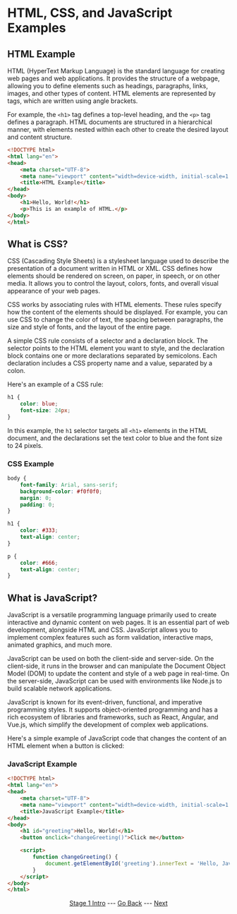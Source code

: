 # HTML, CSS, and JavaScript Examples

## HTML Example

HTML (HyperText Markup Language) is the standard language for creating web pages and web applications. It provides the structure of a webpage, allowing you to define elements such as headings, paragraphs, links, images, and other types of content. HTML elements are represented by tags, which are written using angle brackets.

For example, the `<h1>` tag defines a top-level heading, and the `<p>` tag defines a paragraph. HTML documents are structured in a hierarchical manner, with elements nested within each other to create the desired layout and content structure.

```html
<!DOCTYPE html>
<html lang="en">
<head>
    <meta charset="UTF-8">
    <meta name="viewport" content="width=device-width, initial-scale=1.0">
    <title>HTML Example</title>
</head>
<body>
    <h1>Hello, World!</h1>
    <p>This is an example of HTML.</p>
</body>
</html>
```


## What is CSS?

CSS (Cascading Style Sheets) is a stylesheet language used to describe the presentation of a document written in HTML or XML. CSS defines how elements should be rendered on screen, on paper, in speech, or on other media. It allows you to control the layout, colors, fonts, and overall visual appearance of your web pages.

CSS works by associating rules with HTML elements. These rules specify how the content of the elements should be displayed. For example, you can use CSS to change the color of text, the spacing between paragraphs, the size and style of fonts, and the layout of the entire page.

A simple CSS rule consists of a selector and a declaration block. The selector points to the HTML element you want to style, and the declaration block contains one or more declarations separated by semicolons. Each declaration includes a CSS property name and a value, separated by a colon.

Here's an example of a CSS rule:

```css
h1 {
    color: blue;
    font-size: 24px;
}
```

In this example, the `h1` selector targets all `<h1>` elements in the HTML document, and the declarations set the text color to blue and the font size to 24 pixels.

### CSS Example

```css
body {
    font-family: Arial, sans-serif;
    background-color: #f0f0f0;
    margin: 0;
    padding: 0;
}

h1 {
    color: #333;
    text-align: center;
}

p {
    color: #666;
    text-align: center;
}
```

## What is JavaScript?

JavaScript is a versatile programming language primarily used to create interactive and dynamic content on web pages. It is an essential part of web development, alongside HTML and CSS. JavaScript allows you to implement complex features such as form validation, interactive maps, animated graphics, and much more.

JavaScript can be used on both the client-side and server-side. On the client-side, it runs in the browser and can manipulate the Document Object Model (DOM) to update the content and style of a web page in real-time. On the server-side, JavaScript can be used with environments like Node.js to build scalable network applications.

JavaScript is known for its event-driven, functional, and imperative programming styles. It supports object-oriented programming and has a rich ecosystem of libraries and frameworks, such as React, Angular, and Vue.js, which simplify the development of complex web applications.

Here's a simple example of JavaScript code that changes the content of an HTML element when a button is clicked:

### JavaScript Example
```html
<!DOCTYPE html>
<html lang="en">
<head>
    <meta charset="UTF-8">
    <meta name="viewport" content="width=device-width, initial-scale=1.0">
    <title>JavaScript Example</title>
</head>
<body>
    <h1 id="greeting">Hello, World!</h1>
    <button onclick="changeGreeting()">Click me</button>

    <script>
        function changeGreeting() {
            document.getElementById('greeting').innerText = 'Hello, JavaScript!';
        }
    </script>
</body>
</html>
```

<div align="center">

[Stage 1 Intro](/Stage-1)    ---     [Go Back](/Stage-1/Difference-Front-End-Back-End.md)      ---     [Next](/Stage-1/Setting-Up-Development-Tools.md)

</div>
